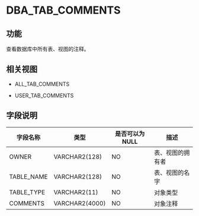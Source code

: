 DBA_TAB_COMMENTS 
=====================================



功能 
-----------

查看数据库中所有表、视图的注释。

相关视图 
-------------

* ALL_TAB_COMMENTS

  

* USER_TAB_COMMENTS

  




字段说明 
-------------



|  **字段名称**  |     **类型**     | **是否可以为 NULL** |  **描述**  |
|------------|----------------|----------------|----------|
| OWNER      | VARCHAR2(128)  | NO             | 表、视图的拥有者 |
| TABLE_NAME | VARCHAR2(128)  | NO             | 表、视图的名字  |
| TABLE_TYPE | VARCHAR2(11)   | NO             | 对象类型     |
| COMMENTS   | VARCHAR2(4000) | NO             | 对象注释     |


